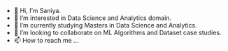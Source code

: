 - 👋 Hi, I’m Saniya.
- 👀 I’m interested in Data Science and Analytics domain.
- 🌱 I’m currently studying Masters in Data Science and Analytics.
- 💞️ I’m looking to collaborate on ML Algorithms and Dataset case studies.
- 📫 How to reach me ...

<!---
M-Saniya/M-Saniya is a ✨ special ✨ repository because its `README.md` (this file) appears on your GitHub profile.
You can click the Preview link to take a look at your changes.
--->
